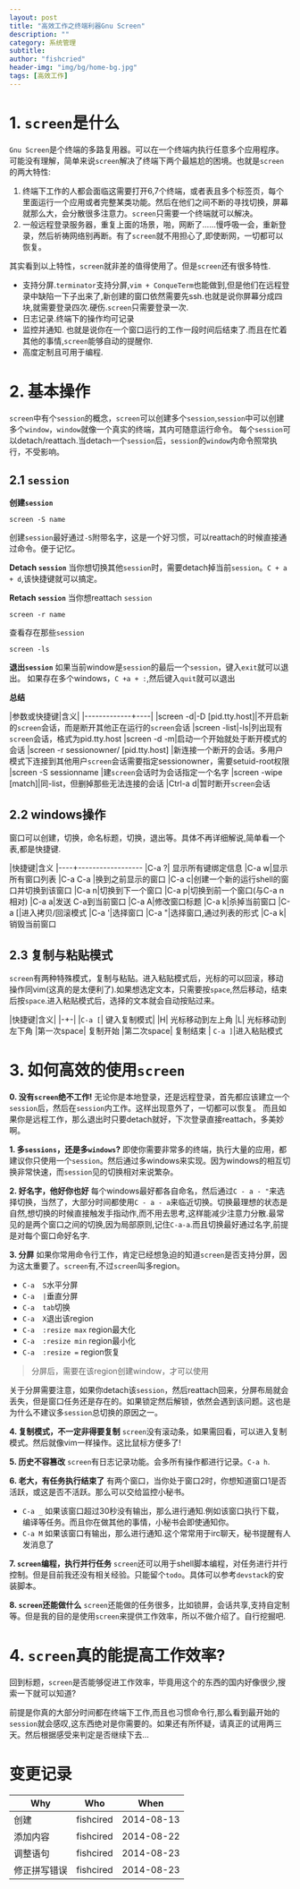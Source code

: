 ```yaml
---
layout: post
title: "高效工作之终端利器Gnu Screen"
description: ""
category: 系统管理
subtitle:
author: "fishcried"
header-img: "img/bg/home-bg.jpg"
tags: [高效工作]
---
```


# 1. `screen`是什么

`Gnu Screen`是个终端的多路复用器。可以在一个终端内执行任意多个应用程序。可能没有理解，简单来说`screen`解决了终端下两个最尴尬的困境。也就是`screen`的两大特性:

1. 终端下工作的人都会面临这需要打开6,7个终端，或者表且多个标签页，每个里面运行一个应用或者完整某类功能。然后在他们之间不断的寻找切换，屏幕就那么大，会分散很多注意力。`screen`只需要一个终端就可以解决。
2. 一般远程登录服务器，重复上面的场景，啪，网断了......慢呼吸一会，重新登录，然后祈祷网络别再断。有了`screen`就不用担心了,即使断网，一切都可以恢复。

其实看到以上特性，`screen`就非差的值得使用了。但是`screen`还有很多特性.

- 支持分屏.`terminator`支持分屏,`vim + ConqueTerm`也能做到,但是他们在远程登录中缺陷一下子出来了,新创建的窗口依然需要先ssh.也就是说你屏幕分成四块,就需要登录四次.硬伤.`screen`只需要登录一次.
- 日志记录.终端下的操作均可记录
- 监控并通知. 也就是说你在一个窗口运行的工作一段时间后结束了.而且在忙着其他的事情,`screen`能够自动的提醒你.
- 高度定制且可用于编程.

# 2. 基本操作

`screen`中有个`session`的概念，`screen`可以创建多个`session`,`session`中可以创建多个`window`，`window`就像一个真实的终端，其内可随意运行命令。 每个`session`可以detach/reattach.当detach一个`session`后，`session`的`window`内命令照常执行，不受影响。

## 2.1 `session`

**创建`session`**

	screen -S name 

创建`session`最好通过`-S`附带名字，这是一个好习惯，可以reattach的时候直接通过命令。便于记忆。

**Detach `session`**
当你想切换其他`session`时，需要detach掉当前`session`。`C + a + d`,该快捷键就可以搞定。

**Retach `session`**
当你想reattach `session`

	screen -r name

查看存在那些`session`

	screen -ls

**退出`session`**
如果当前window是`session`的最后一个`session`，键入`exit`就可以退出。 如果存在多个windows，`C +a + :`,然后键入`quit`就可以退出

**总结**

|参数或快捷键|含义|
|-------------+----|
|screen  -d\|-D [pid.tty.host]|不开启新的`screen`会话，而是断开其他正在运行的`screen`会话
|screen  -list\|-ls|列出现有`screen`会话，格式为pid.tty.host
|screen  -d -m|启动一个开始就处于断开模式的会话
|screen  -r sessionowner/ [pid.tty.host]	|新连接一个断开的会话。多用户模式下连接到其他用户`screen`会话需要指定sessionowner，需要setuid-root权限
|screen  -S sessionname	|建`screen`会话时为会话指定一个名字
|screen  -wipe [match]|同-list，但删掉那些无法连接的会话
|Ctrl-a d|暂时断开`screen`会话

## 2.2 windows操作

窗口可以创建，切换，命名标题，切换，退出等。具体不再详细解说,简单看一个表,都是快捷键.

|快捷键|含义
|----+------------------
|C-a ?|	显示所有键绑定信息
|C-a w|显示所有窗口列表
|C-a C-a	|换到之前显示的窗口
|C-a c|创建一个新的运行shell的窗口并切换到该窗口
|C-a n|切换到下一个窗口
|C-a p|切换到前一个窗口(与C-a n相对)
|C-a a|发送 C-a到当前窗口
|C-a A|修改窗口标题
|C-a k|杀掉当前窗口
|C-a [|进入拷贝/回滚模式
|C-a '|选择窗口
|C-a "|选择窗口,通过列表的形式
|C-a k|销毁当前窗口

## 2.3 复制与粘贴模式

`screen`有两种特殊模式，复制与粘贴。进入粘贴模式后，光标的可以回滚，移动操作同vim(这真的是太便利了).如果想选定文本，只需要按`space`,然后移动，结束后按`space`.进入粘贴模式后，选择的文本就会自动按贴过来。

|快捷键|含义|
|-+-|
|`C-a [`| 键入复制模式|
|H| 光标移动到左上角
|L| 光标移动到左下角
|第一次space| 复制开始
|第二次space| 复制结束 
| `C-a ]`|进入粘贴模式

# 3. 如何高效的使用`screen`

**0. 没有`screen`绝不工作!**
无论你是本地登录，还是远程登录，首先都应该建立一个`session`后，然后在`session`内工作。这样出现意外了，一切都可以恢复。 而且如果你是远程工作，那么退出时只要detach就好，下次登录直接reattach，多美妙啊。

**1. 多`sessions`，还是多`windows`?**
即使你需要非常多的终端，执行大量的应用，都建议你只使用一个`session`。然后通过多windows来实现。因为windows的相互切换非常快速，而`session`见的切换相对来说繁杂。

**2. 好名字，他好你也好**
每个windows最好都各自命名，然后通过`C - a - "`来选择切换，当然了，大部分时间都使用`C - a - a`来临近切换。切换最理想的状态是自然,想切换的时候直接触发手指动作,而不用去思考,这样能减少注意力分散.最常见的是两个窗口之间的切换,因为局部原则,记住`C-a-a`.而且切换最好通过名字,前提是对每个窗口命好名字.

**3. 分屏**
如果你常用命令行工作，肯定已经想急迫的知道`screen`是否支持分屏，因为这太重要了。`screen`有,不过`screen`叫多region。

- `C-a  S`水平分屏
- `C-a  |`垂直分屏
- `C-a  tab`切换
- `C-a  X`退出该region
- `C-a  :resize max` region最大化
- `C-a  :resize min` region最小化
- `C-a  :resize =` region恢复

> 分屏后，需要在该region创建window，才可以使用

关于分屏需要注意，如果你detach该`session`，然后reattach回来，分屏布局就会丢失，但是窗口任务还是存在的。如果锁定然后解锁，依然会遇到该问题。这也是为什么不建议多`session`总切换的原因之一。

**4. 复制模式，不一定非得要复制**
`screen`没有滚动条，如果需回看，可以进入复制模式。然后就像vim一样操作。这比鼠标方便多了!

**5. 历史不容篡改**
`screen`有日志记录功能。会多所有操作都进行记录。`C-a h`.

**6. 老大，有任务执行结束了**
有两个窗口，当你处于窗口2时，你想知道窗口1是否活跃，或这是否不活跃。那么可以交给监控小秘书。

- `C-a _` 如果该窗口超过30秒没有输出，那么进行通知.例如该窗口执行下载，编译等任务。而且你在做其他的事情，小秘书会即使通知你。
- `C-a M` 如果该窗口有输出，那么进行通知.这个常常用于irc聊天，秘书提醒有人发消息了

**7. `screen`编程，执行并行任务**
`screen`还可以用于shell脚本编程，对任务进行并行控制。但是目前我还没有相关经验。只能留个`todo`。具体可以参考`devstack`的安装脚本。

**8. `screen`还能做什么**
`screen`还能做的任务很多，比如锁屏，会话共享,支持自定制等。但是我的目的是使用`screen`来提供工作效率，所以不做介绍了。自行挖掘吧.

# 4. `screen`真的能提高工作效率?

回到标题，`screen`是否能够促进工作效率，毕竟用这个的东西的国内好像很少,搜索一下就可以知道?

前提是你真的大部分时间都在终端下工作,而且也习惯命令行,那么看到最开始的`session`就会感叹,这东西绝对是你需要的。如果还有所怀疑，请真正的试用两三天。然后根据感受来判定是否继续下去...

# 变更记录

|Why | Who | When |
|----|-----|------|
|创建|fishcired|2014-08-13|
|添加内容|fishcired|2014-08-22|
|调整语句|fishcired|2014-08-23|
|修正拼写错误|fishcired| 2014-08-23|
